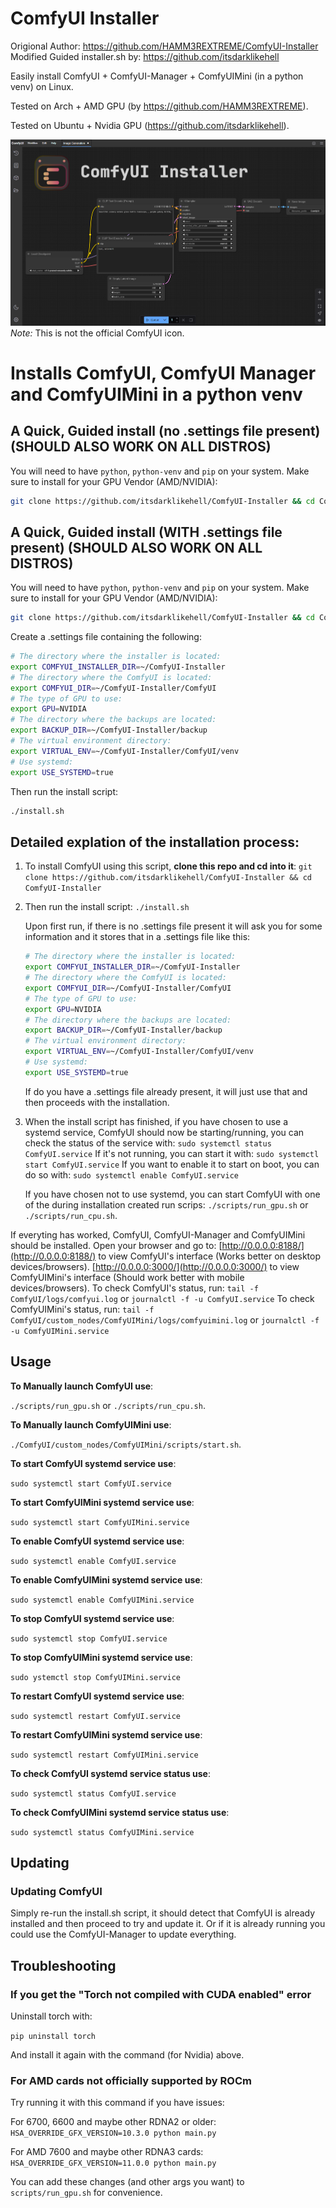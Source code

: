 # ComfyUI Installer
Origional Author: https://github.com/HAMM3REXTREME/ComfyUI-Installer
Modified Guided installer.sh by: https://github.com/itsdarklikehell

Easily install ComfyUI + ComfyUI-Manager + ComfyUIMini (in a python venv) on Linux.

Tested on Arch + AMD GPU (by https://github.com/HAMM3REXTREME).

Tested on Ubuntu + Nvidia GPU (https://github.com/itsdarklikehell).

![ComfyUI Screenshot](graphics/comfyui_screenshot.png)
_Note:_ This is not the official ComfyUI icon.

# Installs ComfyUI, ComfyUI Manager and ComfyUIMini in a python venv

## A Quick, Guided install (no .settings file present) (SHOULD ALSO WORK ON ALL DISTROS)

You will need to have `python`, `python-venv` and `pip` on your system.
Make sure to install for your GPU Vendor (AMD/NVIDIA):
```sh
git clone https://github.com/itsdarklikehell/ComfyUI-Installer && cd ComfyUI-Installer && ./install.sh
```

## A Quick, Guided install (WITH .settings file present) (SHOULD ALSO WORK ON ALL DISTROS)

You will need to have `python`, `python-venv` and `pip` on your system.
Make sure to install for your GPU Vendor (AMD/NVIDIA):

```sh
git clone https://github.com/itsdarklikehell/ComfyUI-Installer && cd ComfyUI-Installer
```

Create a .settings file containing the following:

```sh
# The directory where the installer is located:
export COMFYUI_INSTALLER_DIR=~/ComfyUI-Installer
# The directory where the ComfyUI is located:
export COMFYUI_DIR=~/ComfyUI-Installer/ComfyUI
# The type of GPU to use:
export GPU=NVIDIA
# The directory where the backups are located:
export BACKUP_DIR=~/ComfyUI-Installer/backup
# The virtual environment directory:
export VIRTUAL_ENV=~/ComfyUI-Installer/ComfyUI/venv
# Use systemd:
export USE_SYSTEMD=true
```

Then run the install script:

```sh
./install.sh
```

## Detailed explation of the installation process:

1. To install ComfyUI using this script, **clone this repo and cd into it**:
   `git clone https://github.com/itsdarklikehell/ComfyUI-Installer && cd ComfyUI-Installer`

2. Then run the install script:
   `./install.sh`
   
   Upon first run, if there is no .settings file present it will ask you for some information and it stores that in a .settings file like this:

   ```sh
   # The directory where the installer is located:
   export COMFYUI_INSTALLER_DIR=~/ComfyUI-Installer
   # The directory where the ComfyUI is located:
   export COMFYUI_DIR=~/ComfyUI-Installer/ComfyUI
   # The type of GPU to use:
   export GPU=NVIDIA
   # The directory where the backups are located:
   export BACKUP_DIR=~/ComfyUI-Installer/backup
   # The virtual environment directory:
   export VIRTUAL_ENV=~/ComfyUI-Installer/ComfyUI/venv
   # Use systemd:
   export USE_SYSTEMD=true
   ```
   
   If do you have a .settings file already present, it will just use that and then proceeds with the installation.

3. When the install script has finished, if you have chosen to use a systemd service, ComfyUI should now be starting/running, you can check the status of the service with:
   `sudo systemctl status ComfyUI.service`
   If it's not running, you can start it with:
   `sudo systemctl start ComfyUI.service`
   If you want to enable it to start on boot, you can do so with:
   `sudo systemctl enable ComfyUI.service`

   If you have chosen not to use systemd, you can start ComfyUI with one of the during installation created run scrips:
   `./scripts/run_gpu.sh`
   or
   `./scripts/run_cpu.sh`.

If everyting has worked, ComfyUI, ComfyUI-Manager and ComfyUIMini should be installed.
Open your browser and go to:
[http://0.0.0.0:8188/](http://0.0.0.0:8188/) to view ComfyUI's interface (Works better on desktop devices/browsers).
[http://0.0.0.0:3000/](http://0.0.0.0:3000/) to view ComfyUIMini's interface (Should work better with mobile devices/browsers).
To check ComfyUI's status, run: `tail -f ComfyUI/logs/comfyui.log` or `journalctl -f -u ComfyUI.service`
To check ComfyUIMini's status, run: `tail -f ComfyUI/custom_nodes/ComfyUIMini/logs/comfyuimini.log` or `journalctl -f -u ComfyUIMini.service`

## Usage

**To Manually launch ComfyUI use**:

 `./scripts/run_gpu.sh`
or
 `./scripts/run_cpu.sh`.


**To Manually launch ComfyUIMini use**:

 `./ComfyUI/custom_nodes/ComfyUIMini/scripts/start.sh`.

**To start ComfyUI systemd service use**:

 `sudo systemctl start ComfyUI.service`

**To start ComfyUIMini systemd service use**:

 `sudo systemctl start ComfyUIMini.service`

**To enable ComfyUI systemd service use**:

 `sudo systemctl enable ComfyUI.service`

**To enable ComfyUIMini systemd service use**:

 `sudo systemctl enable ComfyUIMini.service`

**To stop ComfyUI systemd service use**:

 `sudo systemctl stop ComfyUI.service`

**To stop ComfyUIMini systemd service use**:

 `sudo ystemctl stop ComfyUIMini.service`

**To restart ComfyUI systemd service use**:

 `sudo systemctl restart ComfyUI.service`

**To restart ComfyUIMini systemd service use**:

 `sudo systemctl restart ComfyUIMini.service`

**To check ComfyUI systemd service status use**:

 `sudo systemctl status ComfyUI.service`

**To check ComfyUIMini systemd service status use**:

 `sudo systemctl status ComfyUIMini.service`

## Updating

### Updating ComfyUI
Simply re-run the install.sh script, it should detect that ComfyUI is already installed and then proceed to try and update it. Or if it is already running you could use the ComfyUI-Manager to update everything.

## Troubleshooting

### If you get the "Torch not compiled with CUDA enabled" error

Uninstall torch with:

`pip uninstall torch`

And install it again with the command (for Nvidia) above.

### For AMD cards not officially supported by ROCm

Try running it with this command if you have issues:

For 6700, 6600 and maybe other RDNA2 or older: `HSA_OVERRIDE_GFX_VERSION=10.3.0 python main.py`

For AMD 7600 and maybe other RDNA3 cards: `HSA_OVERRIDE_GFX_VERSION=11.0.0 python main.py`

You can add these changes (and other args you want) to `scripts/run_gpu.sh` for convenience.
